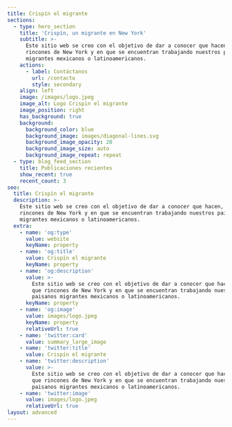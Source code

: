 ```yaml
---
title: Crispín el migrante
sections:
  - type: hero_section
    title: 'Crispín, un migrante en New York'
    subtitle: >-
      Este sitio web se creo con el objetivo de dar a conocer que hacen, en que
      rincones de New York y en que se encuentran trabajando nuestros paisanos
      migrantes mexicanos o latinoamericanos.
    actions:
      - label: Contáctanos
        url: /contacto
        style: secondary
    align: left
    image: /images/logo.jpeg
    image_alt: Logo Crispin el migrante
    image_position: right
    has_background: true
    background:
      background_color: blue
      background_image: images/diagonal-lines.svg
      background_image_opacity: 20
      background_image_size: auto
      background_image_repeat: repeat
  - type: blog_feed_section
    title: Publicaciones recientes
    show_recent: true
    recent_count: 3
seo:
  title: Crispín el migrante
  description: >-
    Este sitio web se creo con el objetivo de dar a conocer que hacen, en que
    rincones de New York y en que se encuentran trabajando nuestros paisanos
    migrantes mexicanos o latinoamericanos.
  extra:
    - name: 'og:type'
      value: website
      keyName: property
    - name: 'og:title'
      value: Crispín el migrante
      keyName: property
    - name: 'og:description'
      value: >-
        Este sitio web se creo con el objetivo de dar a conocer que hacen, en
        que rincones de New York y en que se encuentran trabajando nuestros
        paisanos migrantes mexicanos o latinoamericanos.
      keyName: property
    - name: 'og:image'
      value: images/logo.jpeg
      keyName: property
      relativeUrl: true
    - name: 'twitter:card'
      value: summary_large_image
    - name: 'twitter:title'
      value: Crispín el migrante
    - name: 'twitter:description'
      value: >-
        Este sitio web se creo con el objetivo de dar a conocer que hacen, en
        que rincones de New York y en que se encuentran trabajando nuestros
        paisanos migrantes mexicanos o latinoamericanos.
    - name: 'twitter:image'
      value: images/logo.jpeg
      relativeUrl: true
layout: advanced
---
```

